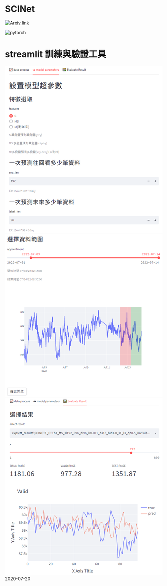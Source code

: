 # SCINet

[![Arxiv link](https://img.shields.io/badge/arXiv-Time%20Series%20is%20a%20Special%20Sequence%3A%20Forecasting%20with%20Sample%20Convolution%20and%20Interaction-%23B31B1B)](https://arxiv.org/pdf/2106.09305.pdf)

![pytorch](https://img.shields.io/badge/-PyTorch-%23EE4C2C?logo=PyTorch&labelColor=lightgrey)


# streamlit 訓練與驗證工具
![pic1](https://github.com/sungbohsun/SCINet/blob/main/demo/demo1.png)
![pic1_1](https://github.com/sungbohsun/SCINet/blob/main/demo/demo2.png)
![pic2](https://github.com/sungbohsun/SCINet/blob/main/demo/demo3.png)
 2020-07-20
